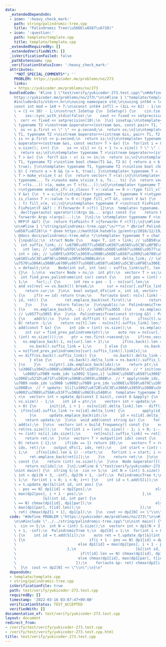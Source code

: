 ```yaml
---
data:
  _extendedDependsOn:
  - icon: ':heavy_check_mark:'
    path: string/palindromic-tree.cpp
    title: "Palindromic Tree(\u56DE\u6587\u6728)"
  - icon: ':question:'
    path: template/template.cpp
    title: template/template.cpp
  _extendedRequiredBy: []
  _extendedVerifiedWith: []
  _isVerificationFailed: false
  _pathExtension: cpp
  _verificationStatusIcon: ':heavy_check_mark:'
  attributes:
    '*NOT_SPECIAL_COMMENTS*': ''
    PROBLEM: https://yukicoder.me/problems/no/273
    links:
    - https://yukicoder.me/problems/no/273
  bundledCode: "#line 1 \"test/verify/yukicoder-273.test.cpp\"\n#define PROBLEM \"\
    https://yukicoder.me/problems/no/273\"\n\n#line 1 \"template/template.cpp\"\n\
    #include<bits/stdc++.h>\n\nusing namespace std;\n\nusing int64 = long long;\n\
    const int mod = 1e9 + 7;\n\nconst int64 infll = (1LL << 62) - 1;\nconst int inf\
    \ = (1 << 30) - 1;\n\nstruct IoSetup {\n  IoSetup() {\n    cin.tie(nullptr);\n\
    \    ios::sync_with_stdio(false);\n    cout << fixed << setprecision(10);\n  \
    \  cerr << fixed << setprecision(10);\n  }\n} iosetup;\n\ntemplate< typename T1,\
    \ typename T2 >\nostream &operator<<(ostream &os, const pair< T1, T2 >& p) {\n\
    \  os << p.first << \" \" << p.second;\n  return os;\n}\n\ntemplate< typename\
    \ T1, typename T2 >\nistream &operator>>(istream &is, pair< T1, T2 > &p) {\n \
    \ is >> p.first >> p.second;\n  return is;\n}\n\ntemplate< typename T >\nostream\
    \ &operator<<(ostream &os, const vector< T > &v) {\n  for(int i = 0; i < (int)\
    \ v.size(); i++) {\n    os << v[i] << (i + 1 != v.size() ? \" \" : \"\");\n  }\n\
    \  return os;\n}\n\ntemplate< typename T >\nistream &operator>>(istream &is, vector<\
    \ T > &v) {\n  for(T &in : v) is >> in;\n  return is;\n}\n\ntemplate< typename\
    \ T1, typename T2 >\ninline bool chmax(T1 &a, T2 b) { return a < b && (a = b,\
    \ true); }\n\ntemplate< typename T1, typename T2 >\ninline bool chmin(T1 &a, T2\
    \ b) { return a > b && (a = b, true); }\n\ntemplate< typename T = int64 >\nvector<\
    \ T > make_v(size_t a) {\n  return vector< T >(a);\n}\n\ntemplate< typename T,\
    \ typename... Ts >\nauto make_v(size_t a, Ts... ts) {\n  return vector< decltype(make_v<\
    \ T >(ts...)) >(a, make_v< T >(ts...));\n}\n\ntemplate< typename T, typename V\
    \ >\ntypename enable_if< is_class< T >::value == 0 >::type fill_v(T &t, const\
    \ V &v) {\n  t = v;\n}\n\ntemplate< typename T, typename V >\ntypename enable_if<\
    \ is_class< T >::value != 0 >::type fill_v(T &t, const V &v) {\n  for(auto &e\
    \ : t) fill_v(e, v);\n}\n\ntemplate< typename F >\nstruct FixPoint : F {\n  explicit\
    \ FixPoint(F &&f) : F(forward< F >(f)) {}\n\n  template< typename... Args >\n\
    \  decltype(auto) operator()(Args &&... args) const {\n    return F::operator()(*this,\
    \ forward< Args >(args)...);\n  }\n};\n \ntemplate< typename F >\ninline decltype(auto)\
    \ MFP(F &&f) {\n  return FixPoint< F >{forward< F >(f)};\n}\n#line 4 \"test/verify/yukicoder-273.test.cpp\"\
    \n\n#line 1 \"string/palindromic-tree.cpp\"\n/**\n * @brief Palindromic Tree(\u56DE\
    \u6587\u6728)\n * @see https://math314.hateblo.jp/entry/2016/12/19/005919\n *\
    \ @docs docs/palindromic-tree.md\n */\ntemplate< typename T = char >\nstruct PalindromicTree\
    \ {\npublic:\n  struct Node {\n    map< T, int > link; // \u5B50\u306Eidx\n  \
    \  int suffix_link; // \u6700\u9577\u56DE\u6587\u63A5\u5C3E\u8F9E\u306Eidx\n \
    \   int len; // \u5BFE\u5FDC\u3059\u308B\u56DE\u6587\u306E\u9577\u3055\n    vector<\
    \ int > idx; // \u5BFE\u5FDC\u3059\u308B\u56DE\u6587\u3092\u6700\u9577\u56DE\u6587\
    \u63A5\u5C3E\u8F9E\u3068\u3059\u308Bidx\n    int delta_link; // \u5DEE\u5206\u304C\
    \u7570\u306A\u308B\u6700\u9577\u56DE\u6587\u63A5\u5C3E\u8F9E\u306Eidx\n\n    Node()\
    \ = default;\n\n    Node(int suf, int len) : suffix_link(suf), len(len), delta_link(-1)\
    \ {}\n  };\n\n  vector< Node > ns;\n  int ptr;\n  vector< T > vs;\n\nprivate:\n\
    \  int find_prev_palindrome(int cur) const {\n    int pos = (int) vs.size() -\
    \ 1;\n    for(;;) {\n      int rev = pos - 1 - ns[cur].len;\n      if(rev >= 0\
    \ and vs[rev] == vs.back()) break;\n      cur = ns[cur].suffix_link;\n    }\n\
    \    return cur;\n  }\n\n  bool output_dfs(int v, int id, vector< T > &ret) const\
    \ {\n    if(v == id) return true;\n    for(auto &nxt: ns[v].link) {\n      if(output_dfs(nxt.second,\
    \ id, ret)) {\n        ret.emplace_back(nxt.first);\n        return true;\n  \
    \    }\n    }\n    return false;\n  }\n\npublic:\n  PalindromicTree() : ptr(0)\
    \ {\n    ns.emplace_back(0, -1); // \u9577\u3055 -1\n    ns.emplace_back(0, 0);\
    \ // \u9577\u3055 0\n  }\n\n  PalindromicTree(const string &S) : PalindromicTree()\
    \ {\n    add(S);\n  }\n\n  int diff(int t) const {\n    if(ns[t].suffix_link <=\
    \ 0) return -1;\n    return ns[t].len - ns[ns[t].suffix_link].len;\n  }\n\n  int\
    \ add(const T &x) {\n    int idx = (int) vs.size();\n    vs.emplace_back(x);\n\
    \    int cur = find_prev_palindrome(ptr);\n    auto res = ns[cur].link.insert(make_pair(x,\
    \ (int) ns.size()));\n    ptr = res.first->second;\n    if(res.second) {\n   \
    \   ns.emplace_back(-1, ns[cur].len + 2);\n      if(ns.back().len == 1) {\n  \
    \      ns.back().suffix_link = 1;\n      } else {\n        ns.back().suffix_link\
    \ = ns[find_prev_palindrome(ns[cur].suffix_link)].link[x];\n      }\n      if(diff(ptr)\
    \ == diff(ns.back().suffix_link)) {\n        ns.back().delta_link = ns[ns.back().suffix_link].delta_link;\n\
    \      } else {\n        ns.back().delta_link = ns.back().suffix_link;\n     \
    \ }\n    }\n    ns[ptr].idx.emplace_back(idx);\n    return ptr;\n  }\n\n  // add(x)\
    \ \u306E\u3042\u3068\u306B\u547C\u3073\u51FA\u3059\n  // * init(node_idx, pos):\
    \   \u9802\u70B9 node_idx \u3092 S[pos,i] \u304C\u56DE\u6587\u306E\u3068\u304D\
    \u306E\u521D\u671F\u5024\u306B\u3059\u308B\n  // * apply(node_idx, pre_idx): \u9802\
    \u70B9 node_idx \u306B \u9802\u70B9 pre_idx \u306E\u7D50\u679C\u3092\u52A0\u3048\
    \u308B\n  // * update: S[i]\u3092\u672B\u5C3E\u3068\u3059\u308B\u56DE\u6587\u306E\
    \u9802\u70B9\u756A\u53F7\u306E\u96C6\u5408\n  template< typename I, typename U\
    \ >\n  vector< int > update_dp(const I &init, const U &apply) {\n    int i = (int)\
    \ vs.size() - 1;\n    int id = ptr;\n    vector< int > update;\n    while(ns[id].len\
    \ > 0) {\n      init(id, i + 1 - ns[ns[id].delta_link].len - diff(id));\n    \
    \  if(ns[id].suffix_link != ns[id].delta_link) {\n        apply(id, ns[id].suffix_link);\n\
    \      }\n      update.emplace_back(id);\n      id = ns[id].delta_link;\n    }\n\
    \    return update;\n  }\n\n  void add(const string &s) {\n    for(auto &x: s)\
    \ add(x);\n  }\n\n  vector< int > build_frequency() const {\n    vector< int >\
    \ ret(ns.size());\n    for(int i = (int) ns.size() - 1; i > 0; i--) {\n      ret[i]\
    \ += (int) ns[i].idx.size();\n      ret[ns[i].suffix_link] += ret[i];\n    }\n\
    \    return ret;\n  }\n\n  vector< T > output(int idx) const {\n    if(idx ==\
    \ 0) return {-1};\n    if(idx == 1) return {0};\n    vector< T > ret;\n    output_dfs(0,\
    \ idx, ret);\n    output_dfs(1, idx, ret);\n    int start = (int) ret.size() -\
    \ 1;\n    if(ns[idx].len & 1) --start;\n    for(int i = start; i >= 0; i--) {\n\
    \      ret.emplace_back(ret[i]);\n    }\n    return ret;\n  }\n\n  int size()\
    \ const {\n    return (int) ns.size();\n  }\n\n  Node &operator[](int idx) {\n\
    \    return ns[idx];\n  }\n};\n#line 6 \"test/verify/yukicoder-273.test.cpp\"\n\
    \nint main() {\n  string S;\n  cin >> S;\n  int N = (int) S.size();\n  vector<\
    \ int > dp1(N + 3, -inf), dp2(N + 1, -inf);\n  PalindromicTree t;\n  dp2[0] =\
    \ 1;\n  for(int i = 0; i < N; i++) {\n    int id = t.add(S[i]);\n    auto ret\
    \ = t.update_dp([&](int id, int pos) {\n                             if(i + 1\
    \ - pos == N) dp1[id] = dp2[pos];\n                             else dp1[id] =\
    \ max(dp2[pos], i + 1 - pos);\n                           },\n               \
    \            [&](int id, int par) {\n                             if(t[id].len\
    \ == N) chmax(dp1[id], dp1[par]);\n                             else chmax(dp1[id],\
    \ max(dp1[par], t[id].len));\n                           });\n    for(auto &p:\
    \ ret) chmax(dp2[i + 1], dp1[p]);\n  }\n  cout << dp2[N] << \"\\n\";\n}\n"
  code: "#define PROBLEM \"https://yukicoder.me/problems/no/273\"\n\n#include \"../../template/template.cpp\"\
    \n\n#include \"../../string/palindromic-tree.cpp\"\n\nint main() {\n  string S;\n\
    \  cin >> S;\n  int N = (int) S.size();\n  vector< int > dp1(N + 3, -inf), dp2(N\
    \ + 1, -inf);\n  PalindromicTree t;\n  dp2[0] = 1;\n  for(int i = 0; i < N; i++)\
    \ {\n    int id = t.add(S[i]);\n    auto ret = t.update_dp([&](int id, int pos)\
    \ {\n                             if(i + 1 - pos == N) dp1[id] = dp2[pos];\n \
    \                            else dp1[id] = max(dp2[pos], i + 1 - pos);\n    \
    \                       },\n                           [&](int id, int par) {\n\
    \                             if(t[id].len == N) chmax(dp1[id], dp1[par]);\n \
    \                            else chmax(dp1[id], max(dp1[par], t[id].len));\n\
    \                           });\n    for(auto &p: ret) chmax(dp2[i + 1], dp1[p]);\n\
    \  }\n  cout << dp2[N] << \"\\n\";\n}\n"
  dependsOn:
  - template/template.cpp
  - string/palindromic-tree.cpp
  isVerificationFile: true
  path: test/verify/yukicoder-273.test.cpp
  requiredBy: []
  timestamp: '2022-03-16 03:07:47+09:00'
  verificationStatus: TEST_ACCEPTED
  verifiedWith: []
documentation_of: test/verify/yukicoder-273.test.cpp
layout: document
redirect_from:
- /verify/test/verify/yukicoder-273.test.cpp
- /verify/test/verify/yukicoder-273.test.cpp.html
title: test/verify/yukicoder-273.test.cpp
---
```

